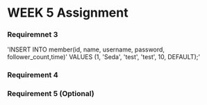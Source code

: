 # WEEK 5 Assignment 

### Requiremnet 3
'INSERT INTO member(id, name, username, password, follower_count,time)' VALUES (1, 'Seda', 'test', 'test', 10, DEFAULT);'









### Requirement 4



### Requirement 5 (Optional)
